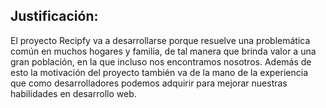 ## Justificación:
El proyecto Recipfy va a desarrollarse porque resuelve una problemática común en muchos hogares y familia, de tal manera que brinda valor a una gran población, en la que incluso 
nos encontramos nosotros. Además de esto la motivación del proyecto también va de la mano de la experiencia que como desarrolladores podemos adquirir para mejorar nuestras habilidades
en desarrollo web.
